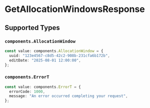 # GetAllocationWindowsResponse


## Supported Types

### `components.AllocationWindow`

```typescript
const value: components.AllocationWindow = {
  uuid: "123e4567-c8d5-42c2-908b-231cfa6b172b",
  editDate: "2025-08-01 12:00:00",
};
```

### `components.ErrorT`

```typescript
const value: components.ErrorT = {
  errorCode: 1000,
  message: "An error occurred completing your request",
};
```

